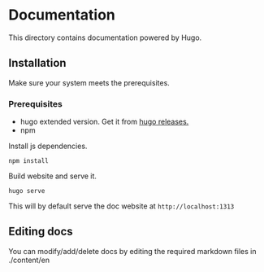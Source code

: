# Documentation

This directory contains documentation powered by Hugo.

## Installation

Make sure your system meets the prerequisites.

### Prerequisites

- hugo extended version. Get it from [hugo releases.](https://github.com/gohugoio/hugo/releases)
- npm

Install js dependencies. 

```
npm install 
```

Build website and serve it.

```
hugo serve
```

This will by default serve the doc website at `http://localhost:1313`


## Editing docs

You can modify/add/delete docs by editing the required markdown files in ./content/en 